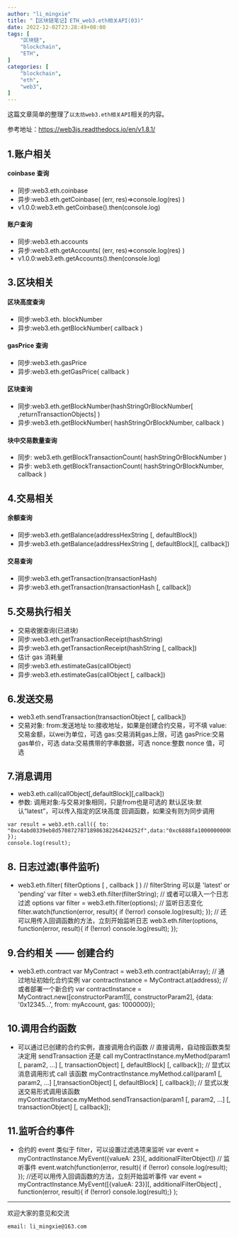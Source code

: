 ```yaml
---
author: "li_mingxie"
title: "【区块链笔记】ETH_web3.eth相关API(03)"
date: 2022-12-02T23:28:49+08:00
tags: [
    "区块链",
    "blockchain",
    "ETH",
]
categories: [
    "blockchain",
    "eth",
    "web3",
]
---
```



这篇文章简单的整理了`以太坊web3.eth相关API`相关的内容。  <!--more-->  

参考地址：<https://web3js.readthedocs.io/en/v1.8.1/>

## 1.账户相关

#### coinbase 查询

* 同步:web3.eth.coinbase
* 异步:web3.eth.getCoinbase( (err, res)=>console.log(res) )
* v1.0.0:web3.eth.getCoinbase().then(console.log)

#### 账户查询

* 同步:web3.eth.accounts
* 异步:web3.eth.getAccounts( (err, res)=>console.log(res) )
* v1.0.0:web3.eth.getAccounts().then(console.log)

## 3.区块相关

#### 区块高度查询

* 同步:web3.eth. blockNumber
* 异步:web3.eth.getBlockNumber( callback )

#### gasPrice 查询

* 同步:web3.eth.gasPrice
* 异步:web3.eth.getGasPrice( callback )

#### 区块查询

* 同步:web3.eth.getBlockNumber(hashStringOrBlockNumber[ ,returnTransactionObjects] )
* 异步:web3.eth.getBlockNumber( hashStringOrBlockNumber, callback )

#### 块中交易数量查询

* 同步: web3.eth.getBlockTransactionCount( hashStringOrBlockNumber )
* 异步: web3.eth.getBlockTransactionCount( hashStringOrBlockNumber, callback )

## 4.交易相关

#### 余额查询

* 同步:web3.eth.getBalance(addressHexString [, defaultBlock])
* 异步:web3.eth.getBalance(addressHexString [, defaultBlock][, callback])

#### 交易查询

* 同步:web3.eth.getTransaction(transactionHash)
* 异步:web3.eth.getTransaction(transactionHash [, callback])

## 5.交易执行相关

* 交易收据查询(已进块)
* 同步:web3.eth.getTransactionReceipt(hashString)
* 异步:web3.eth.getTransactionReceipt(hashString [, callback])
* 估计 gas 消耗量
* 同步:web3.eth.estimateGas(callObject)
* 异步:web3.eth.estimateGas(callObject [, callback])

## 6.发送交易

* web3.eth.sendTransaction(transactionObject [, callback])
* 交易对象:
    from:发送地址
    to:接收地址，如果是创建合约交易，可不填
    value:交易金额，以wei为单位，可选
    gas:交易消耗gas上限，可选
    gasPrice:交易gas单价，可选
    data:交易携带的字串数据，可选
    nonce:整数 nonce 值，可选

## 7.消息调用

* web3.eth.call(callObject[,defaultBlock][,callback])
* 参数:
    调用对象:与交易对象相同，只是from也是可选的
    默认区块:默认“latest”，可以传入指定的区块高度
    回调函数，如果没有则为同步调用

```sol
var result = web3.eth.call({ to: "0xc4abd0339eb8d57087278718986382264244252f",data:"0xc6888fa10000000000000000000000000000000000000000000000000000000000000003" });
console.log(result);
```

## 8. 日志过滤(事件监听)

* web3.eth.filter( filterOptions [ , callback ] )
    // filterString 可以是 'latest' or 'pending'
    var filter = web3.eth.filter(filterString);
    // 或者可以填入一个日志过滤 options
    var filter = web3.eth.filter(options);
    // 监听日志变化
    filter.watch(function(error, result){ if (!error) console.log(result); });
    // 还可以用传入回调函数的方法，立刻开始监听日志
    web3.eth.filter(options, function(error, result){
    if (!error) console.log(result);
    });

## 9.合约相关 —— 创建合约

* web3.eth.contract
    var MyContract = web3.eth.contract(abiArray);
    // 通过地址初始化合约实例
    var contractInstance = MyContract.at(address);
    // 或者部署一个新合约
    var contractInstance = MyContract.new([constructorParam1][, constructorParam2], {data: '0x12345...', from: myAccount, gas: 1000000});

## 10.调用合约函数

* 可以通过已创建的合约实例，直接调用合约函数
    // 直接调用，自动按函数类型决定用 sendTransaction 还是 call
    myContractInstance.myMethod(param1 [, param2, ...] [, transactionObject] [, defaultBlock] [, callback]);
    // 显式以消息调用形式 call 该函数
    myContractInstance.myMethod.call(param1 [, param2, ...] [,transactionObject] [, defaultBlock] [, callback]);
    // 显式以发送交易形式调用该函数
    myContractInstance.myMethod.sendTransaction(param1 [, param2, ...] [, transactionObject] [, callback]);

## 11.监听合约事件

* 合约的 event 类似于 filter，可以设置过滤选项来监听
    var event = myContractInstance.MyEvent({valueA: 23}[, additionalFilterObject])
    // 监听事件
    event.watch(function(error, result){ if (!error) console.log(result); });
    //还可以用传入回调函数的方法，立刻开始监听事件
    var event = myContractInstance.MyEvent([{valueA: 23}][, additionalFilterObject] , function(error, result){ if (!error) console.log(result);} );

----------------------------------------------

欢迎大家的意见和交流

`email: li_mingxie@163.com`
